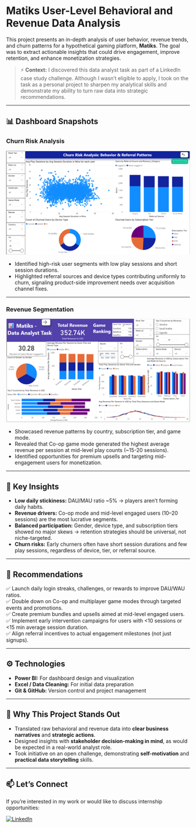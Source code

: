 # Matiks User-Level Behavioral and Revenue Data Analysis

This project presents an in-depth analysis of user behavior, revenue trends, and churn patterns for a hypothetical gaming platform, **Matiks**. The goal was to extract actionable insights that could drive engagement, improve retention, and enhance monetization strategies.  

> ⚡ **Context:** I discovered this data analyst task as part of a LinkedIn case study challenge. Although I wasn’t eligible to apply, I took on the task as a personal project to sharpen my analytical skills and demonstrate my ability to turn raw data into strategic recommendations.

---

## 📊 Dashboard Snapshots  

### Churn Risk Analysis  
![Churn Risk Dashboard](images/churn.png)

- Identified high-risk user segments with low play sessions and short session durations.  
- Highlighted referral sources and device types contributing uniformly to churn, signaling product-side improvement needs over acquisition channel fixes.

---

### Revenue Segmentation  
![Revenue Segmentation Dashboard](images/revenue-segmentation.png)

- Showcased revenue patterns by country, subscription tier, and game mode.  
- Revealed that Co-op game mode generated the highest average revenue per session at mid-level play counts (~15-20 sessions).  
- Identified opportunities for premium upsells and targeting mid-engagement users for monetization.

---

## 🔑 Key Insights  

- **Low daily stickiness:** DAU/MAU ratio ~5% → players aren’t forming daily habits.  
- **Revenue drivers:** Co-op mode and mid-level engaged users (10–20 sessions) are the most lucrative segments.  
- **Balanced participation:** Gender, device type, and subscription tiers showed no major skews → retention strategies should be universal, not niche-targeted.  
- **Churn risks:** Early churners often have short session durations and few play sessions, regardless of device, tier, or referral source.

---

## 📝 Recommendations  

✅ Launch daily login streaks, challenges, or rewards to improve DAU/WAU ratios.  
✅ Double down on Co-op and multiplayer game modes through targeted events and promotions.  
✅ Create premium bundles and upsells aimed at mid-level engaged users.  
✅ Implement early intervention campaigns for users with <10 sessions or <15 min average session duration.  
✅ Align referral incentives to actual engagement milestones (not just signups).  

---

## ⚙ Technologies  

- **Power BI:** For dashboard design and visualization  
- **Excel / Data Cleaning:** For initial data preparation  
- **Git & GitHub:** Version control and project management  

---

## 🌟 Why This Project Stands Out  

- Translated raw behavioral and revenue data into **clear business narratives** and **strategic actions**.  
- Designed insights with **stakeholder decision-making in mind**, as would be expected in a real-world analyst role.  
- Took initiative on an open challenge, demonstrating **self-motivation** and **practical data storytelling** skills.  

---

## 📫 Let’s Connect  

If you’re interested in my work or would like to discuss internship opportunities:  

[![LinkedIn](https://img.shields.io/badge/LinkedIn-blue?logo=linkedin)](https://www.linkedin.com/in/deshmukhgayatri/)
